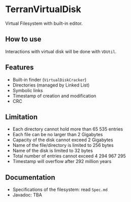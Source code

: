 # TerranVirtualDisk

Virtual Filesystem with built-in editor.

## How to use

Interactions with virtual disk will be done with ```VDUtil```.

## Features

- Built-in finder (```VirtualDiskCracker```)
- Directories (managed by Linked List)
- Symbolic links
- Timestamp of creation and modification
- CRC

## Limitation

- Each directory cannot hold more than 65 535 entries
- Each file can be no larger than 2 Gigabytes
- Capacity of the disk cannot exceed 2 Gigabytes
- Name of the file/directory is limited to 256 bytes
- Name of the disk is limited to 32 bytes
- Total number of entries cannot exceed 4 294 967 295
- Timestamp will overflow after 292 million years

## Documentation

- Specifications of the filesystem: read ```Spec.md```
- Javadoc: TBA
